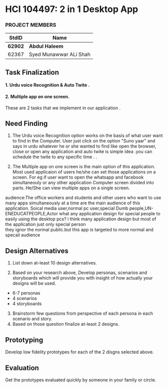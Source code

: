 
# HCI 104497: 2 in 1 Desktop App #
### PROJECT MEMBERS ###
StdID | Name
------------ | -------------
**62902** | **Abdul Haleem** <!--this is the group leader in bold-->
62367 | Syed Munawwar ALi Shah 
<!-- Replace name and student ids with acutally group member names and ids-->


## Task Finalization ##
#### 1. Urdu voice Recognition & Auto Twite . ####
#### 2. Multiple app on one screen. ####

These are 2 tasks that we implement in our application .


## Need Finding ##
1. The Urdu voice Recognition option works on the basis of what user want to find in the Computer. User just click on the option "Suno yaar" and says in urdu whatever he or she wanted to find like open the browser, close or open any application and auto twite is simple idea .you can schedule the twite to any specific time .   .

2. The Multiple app on one screen is the main option of this application. Most used applicaion of users he/she can set those applications on a screen. For eg if user want to open the whatsapp and facebook simultaneouly or any other application Computer screen divided into parts. He/She can view multiple apps on a single screen.

audience:The office workers and students and other users who want to use many apps simultaneously at a time are the main audience of this application.
Soical media user,normal pc user,special Dumb people,UN-ENEDUCATPEOPLE,Actor
what any application design for special people to easily using the desktop pcs?
i think many application design but most of the application just only special person  
they  ignor the normal public.but this app is targeted to more  normal and specail audience  

## Design Alternatives ##

1) List down at-least 10 design alternatives.


2) Based on your research above, Develop personas, scenarios and storyboards which will provide you with insight of how actually your designs will be used.
- 6-7 personas
- 4 scenarios
- 4 storyboards
3) Brainstorm few questions from perspective of each persona in each scenario and story.  
4) Based on those question finalize at-least 2 designs.

## Prototyping ##
Develop low fidelity prototypes for each of the 2 disgns selected above. 


## Evaluation ##
Get the prototypes evaluated quickly by someone in your family or circle.  

